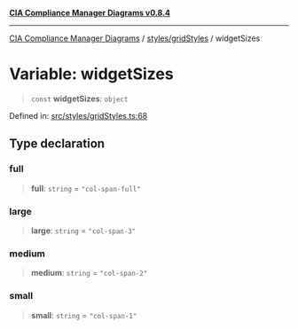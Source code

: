 [**CIA Compliance Manager Diagrams v0.8.4**](../../../README.md)

***

[CIA Compliance Manager Diagrams](../../../modules.md) / [styles/gridStyles](../README.md) / widgetSizes

# Variable: widgetSizes

> `const` **widgetSizes**: `object`

Defined in: [src/styles/gridStyles.ts:68](https://github.com/Hack23/cia-compliance-manager/blob/a6d8d6a2cab2160940b9a047208c12088d7e02cf/src/styles/gridStyles.ts#L68)

## Type declaration

### full

> **full**: `string` = `"col-span-full"`

### large

> **large**: `string` = `"col-span-3"`

### medium

> **medium**: `string` = `"col-span-2"`

### small

> **small**: `string` = `"col-span-1"`
